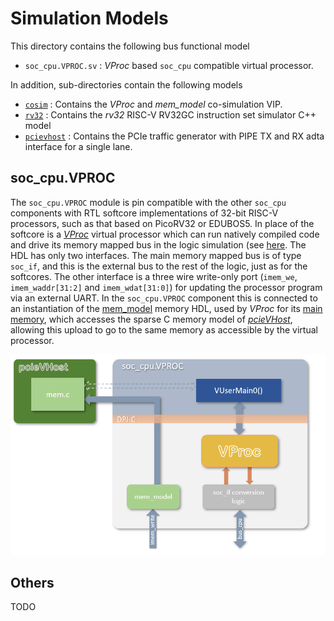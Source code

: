 # Simulation Models

This directory contains the following bus functional model

* `soc_cpu.VPROC.sv` : _VProc_ based `soc_cpu` compatible virtual processor.

In addition, sub-directories contain the following models

* [`cosim`](cosim/README.md) : Contains the _VProc_ and _mem_model_ co-simulation VIP.
* [`rv32`](rv32/README.md) : Contains the _rv32_ RISC-V RV32GC instruction set simulator C++ model
* [`pcievhost`](pcievhost/README.md) : Contains the PCIe traffic generator with PIPE TX and RX adta interface for a single lane.

## soc_cpu.VPROC

The `soc_cpu.VPROC` module is pin compatible with the other `soc_cpu` components with RTL softcore implementations of 32-bit RISC-V processors, such as that based on PicoRV32 or EDUBOS5. In place of the softcore is a [_VProc_](https://github.com/wyvernSemi/vproc) virtual processor which can run natively compiled code and drive its memory mapped bus in the logic simulation (see [here](../README.md#vproc-software). The HDL has only two interfaces. The main memory mapped bus is of type `soc_if`, and this is the external bus to the rest of the logic, just as for the softcores. The other interface is a three wire write-only port (`imem_we`, `imem_waddr[31:2]` and `imem_wdat[31:0]`) for updating the processor program via an external UART. In the `soc_cpu.VPROC` component this is connected to an instantiation of the [mem_model](https://github.com/wyvernSemi/mem_model) memory HDL, used by _VProc_ for its [main memory](../README.md#the-mem_model-co-simulation-sparse-memory-model), which accesses the sparse C memory model of [_pcieVHost_](https://github.com/wyvernSemi/pcievhost), allowing this upload to go to the same memory as accessible by the virtual processor.

<p align="center"><img width="600" src="images/soc_cpu_vproc.png"></p>

## Others

TODO